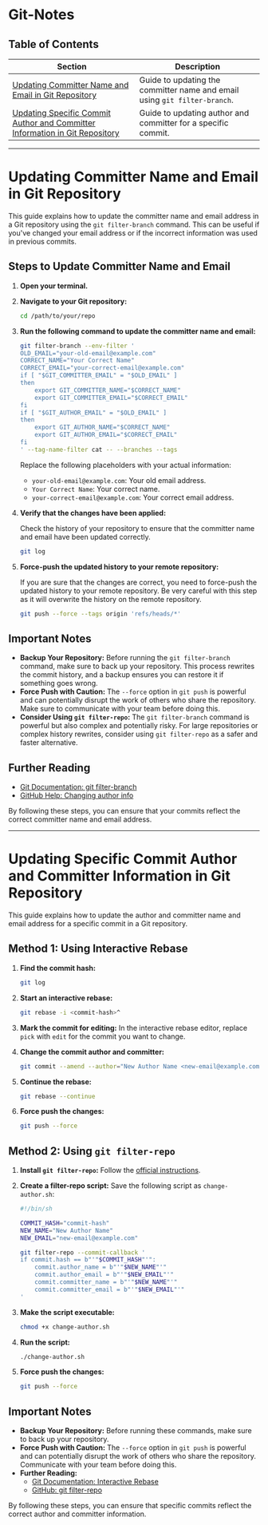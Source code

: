 # Git-Notes
## Table of Contents

| Section                                                                                             | Description                                                                   |
|-----------------------------------------------------------------------------------------------------|-------------------------------------------------------------------------------|
| [Updating Committer Name and Email in Git Repository](#updating-committer-name-and-email-in-git-repository) | Guide to updating the committer name and email using `git filter-branch`.     |
| [Updating Specific Commit Author and Committer Information in Git Repository](#updating-specific-commit-author-and-committer-information-in-git-repository) | Guide to updating author and committer for a specific commit.                 |

---

# Updating Committer Name and Email in Git Repository

This guide explains how to update the committer name and email address in a Git repository using the `git filter-branch` command. This can be useful if you've changed your email address or if the incorrect information was used in previous commits.

## Steps to Update Committer Name and Email

1. **Open your terminal.**

2. **Navigate to your Git repository:**
    ```sh
    cd /path/to/your/repo
    ```

3. **Run the following command to update the committer name and email:**

    ```sh
    git filter-branch --env-filter '
    OLD_EMAIL="your-old-email@example.com"
    CORRECT_NAME="Your Correct Name"
    CORRECT_EMAIL="your-correct-email@example.com"
    if [ "$GIT_COMMITTER_EMAIL" = "$OLD_EMAIL" ]
    then
        export GIT_COMMITTER_NAME="$CORRECT_NAME"
        export GIT_COMMITTER_EMAIL="$CORRECT_EMAIL"
    fi
    if [ "$GIT_AUTHOR_EMAIL" = "$OLD_EMAIL" ]
    then
        export GIT_AUTHOR_NAME="$CORRECT_NAME"
        export GIT_AUTHOR_EMAIL="$CORRECT_EMAIL"
    fi
    ' --tag-name-filter cat -- --branches --tags
    ```

    Replace the following placeholders with your actual information:
    - `your-old-email@example.com`: Your old email address.
    - `Your Correct Name`: Your correct name.
    - `your-correct-email@example.com`: Your correct email address.

4. **Verify that the changes have been applied:**

    Check the history of your repository to ensure that the committer name and email have been updated correctly.

    ```sh
    git log
    ```

5. **Force-push the updated history to your remote repository:**

    If you are sure that the changes are correct, you need to force-push the updated history to your remote repository. Be very careful with this step as it will overwrite the history on the remote repository.

    ```sh
    git push --force --tags origin 'refs/heads/*'
    ```

## Important Notes

- **Backup Your Repository:** Before running the `git filter-branch` command, make sure to back up your repository. This process rewrites the commit history, and a backup ensures you can restore it if something goes wrong.
- **Force Push with Caution:** The `--force` option in `git push` is powerful and can potentially disrupt the work of others who share the repository. Make sure to communicate with your team before doing this.
- **Consider Using `git filter-repo`:** The `git filter-branch` command is powerful but also complex and potentially risky. For large repositories or complex history rewrites, consider using `git filter-repo` as a safer and faster alternative.

## Further Reading

- [Git Documentation: git filter-branch](https://git-scm.com/docs/git-filter-branch)
- [GitHub Help: Changing author info](https://help.github.com/en/github/using-git/changing-author-info)

By following these steps, you can ensure that your commits reflect the correct committer name and email address.

---

# Updating Specific Commit Author and Committer Information in Git Repository

This guide explains how to update the author and committer name and email address for a specific commit in a Git repository.

## Method 1: Using Interactive Rebase

1. **Find the commit hash:**
    ```sh
    git log
    ```

2. **Start an interactive rebase:**
    ```sh
    git rebase -i <commit-hash>^
    ```

3. **Mark the commit for editing:**
    In the interactive rebase editor, replace `pick` with `edit` for the commit you want to change.

4. **Change the commit author and committer:**
    ```sh
    git commit --amend --author="New Author Name <new-email@example.com>"
    ```

5. **Continue the rebase:**
    ```sh
    git rebase --continue
    ```

6. **Force push the changes:**
    ```sh
    git push --force
    ```

## Method 2: Using `git filter-repo`

1. **Install `git filter-repo`:** Follow the [official instructions](https://github.com/newren/git-filter-repo).

2. **Create a filter-repo script:**
    Save the following script as `change-author.sh`:
    ```sh
    #!/bin/sh

    COMMIT_HASH="commit-hash"
    NEW_NAME="New Author Name"
    NEW_EMAIL="new-email@example.com"

    git filter-repo --commit-callback '
    if commit.hash == b"'"$COMMIT_HASH"'":
        commit.author_name = b"'"$NEW_NAME"'"
        commit.author_email = b"'"$NEW_EMAIL"'"
        commit.committer_name = b"'"$NEW_NAME"'"
        commit.committer_email = b"'"$NEW_EMAIL"'"
    '
    ```

3. **Make the script executable:**
    ```sh
    chmod +x change-author.sh
    ```

4. **Run the script:**
    ```sh
    ./change-author.sh
    ```

5. **Force push the changes:**
    ```sh
    git push --force
    ```

## Important Notes

- **Backup Your Repository:** Before running these commands, make sure to back up your repository.
- **Force Push with Caution:** The `--force` option in `git push` is powerful and can potentially disrupt the work of others who share the repository. Communicate with your team before doing this.
- **Further Reading:**
    - [Git Documentation: Interactive Rebase](https://git-scm.com/docs/git-rebase)
    - [GitHub: git filter-repo](https://github.com/newren/git-filter-repo)

By following these steps, you can ensure that specific commits reflect the correct author and committer information.

